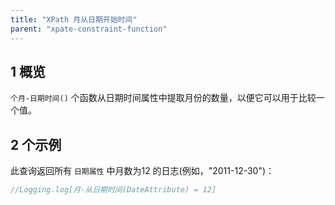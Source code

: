 ```yaml
---
title: "XPath 月从日期开始时间"
parent: "xpate-constraint-function"
---
```


## 1 概览

`个月-日期时间()` 个函数从日期时间属性中提取月份的数量，以便它可以用于比较一个值。

## 2 个示例

此查询返回所有 `日期属性` 中月数为12 的日志(例如，"2011-12-30")：

```java
//Logging.log[月-从日期时间(DateAttribute) = 12]
```
